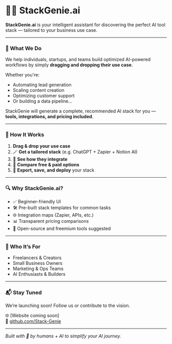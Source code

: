 # 🧞‍♂️ StackGenie.ai

**StackGenie.ai** is your intelligent assistant for discovering the perfect AI tool stack — tailored to your business use case.

---

### 🚀 What We Do

We help individuals, startups, and teams build optimized AI-powered workflows by simply **dragging and dropping their use case**.

Whether you're:
- Automating lead generation
- Scaling content creation
- Optimizing customer support
- Or building a data pipeline...

StackGenie will generate a complete, recommended AI stack for you — **tools, integrations, and pricing included**.

---

### 🧠 How It Works

1. **Drag & drop your use case**
2. 🪄 **Get a tailored stack** (e.g. ChatGPT + Zapier + Notion AI)
3. 🔌 **See how they integrate**
4. 💸 **Compare free & paid options**
5. 🧾 **Export, save, and deploy** your stack

---

### 🔍 Why StackGenie.ai?

- ✅ Beginner-friendly UI
- 🛠️ Pre-built stack templates for common tasks
- 🌐 Integration maps (Zapier, APIs, etc.)
- 📊 Transparent pricing comparisons
- 🧩 Open-source and freemium tools suggested

---

### 👥 Who It’s For

- Freelancers & Creators  
- Small Business Owners  
- Marketing & Ops Teams  
- AI Enthusiasts & Builders  

---

### 📬 Stay Tuned

We’re launching soon! Follow us or contribute to the vision.

🌐 [Website coming soon]  
🐙 [github.com/Stack-Genie](https://github.com/Stack-Genie)

---

*Built with 💙 by humans + AI to simplify your AI journey.*
